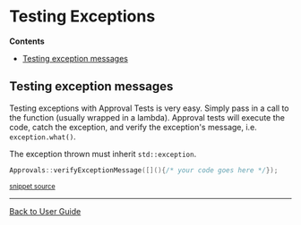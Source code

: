<!--
This file was generate by MarkdownSnippets.
Source File: /doc/mdsource/TestingExceptions.source.md
To change this file edit the source file and then re-run the generation using either the dotnet global tool (https://github.com/SimonCropp/MarkdownSnippets#markdownsnippetstool) or using the api (https://github.com/SimonCropp/MarkdownSnippets#running-as-a-unit-test).
-->
<a id="top"></a>

# Testing Exceptions



<!-- START doctoc generated TOC please keep comment here to allow auto update -->
<!-- DON'T EDIT THIS SECTION, INSTEAD RE-RUN doctoc TO UPDATE -->
**Contents**

- [Testing exception messages](#testing-exception-messages)

<!-- END doctoc generated TOC please keep comment here to allow auto update -->


## Testing exception messages

Testing exceptions with Approval Tests is very easy. Simply pass in a call to the function (usually wrapped in a lambda). Approval tests will execute the code, catch the exception, and verify the exception's message, i.e. `exception.what()`.

The exception thrown must inherit `std::exception`.

<!-- snippet: verify_exception_message_example -->
```cpp
Approvals::verifyExceptionMessage([](){/* your code goes here */});
```
<sup>[snippet source](/ApprovalTests_Catch2_Tests/ApprovalsTests.cpp#L110-L112)</sup>
<!-- endsnippet -->

---

[Back to User Guide](README.md#top)
